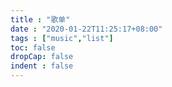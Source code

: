 ```yaml
---
title : "歌单"
date : "2020-01-22T11:25:17+08:00"
tags : ["music","list"]
toc: false
dropCap: false
indent : false
---
```



<meting-js server="netease" type="playlist" id="38908760"></meting-js>

